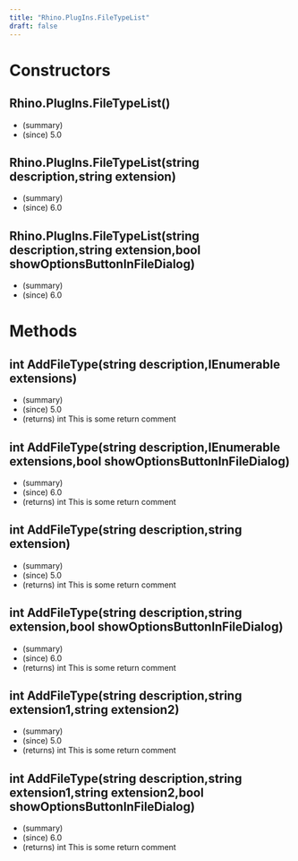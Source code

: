 ```yaml
---
title: "Rhino.PlugIns.FileTypeList"
draft: false
---
```


# Constructors
## Rhino.PlugIns.FileTypeList()
- (summary) 
- (since) 5.0
## Rhino.PlugIns.FileTypeList(string description,string extension)
- (summary) 
- (since) 6.0
## Rhino.PlugIns.FileTypeList(string description,string extension,bool showOptionsButtonInFileDialog)
- (summary) 
- (since) 6.0
# Methods
## int AddFileType(string description,IEnumerable<string> extensions)
- (summary) 
- (since) 5.0
- (returns) int This is some return comment
## int AddFileType(string description,IEnumerable<string> extensions,bool showOptionsButtonInFileDialog)
- (summary) 
- (since) 6.0
- (returns) int This is some return comment
## int AddFileType(string description,string extension)
- (summary) 
- (since) 5.0
- (returns) int This is some return comment
## int AddFileType(string description,string extension,bool showOptionsButtonInFileDialog)
- (summary) 
- (since) 6.0
- (returns) int This is some return comment
## int AddFileType(string description,string extension1,string extension2)
- (summary) 
- (since) 5.0
- (returns) int This is some return comment
## int AddFileType(string description,string extension1,string extension2,bool showOptionsButtonInFileDialog)
- (summary) 
- (since) 6.0
- (returns) int This is some return comment

